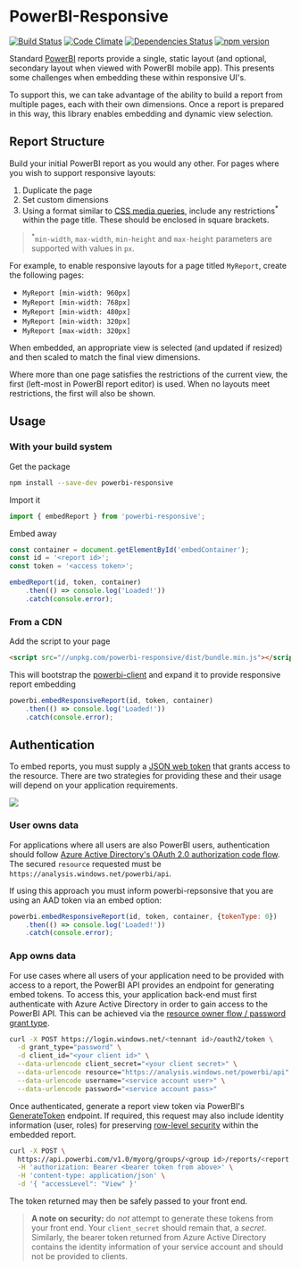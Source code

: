 # PowerBI-Responsive

[![Build Status](https://travis-ci.org/acaprojects/powerbi-responsive.svg?branch=master)](https://travis-ci.org/acaprojects/powerbi-responsive)
[![Code Climate](https://codeclimate.com/github/acaprojects/powerbi-responsive/badges/gpa.svg)](https://codeclimate.com/github/acaprojects/powerbi-responsive)
[![Dependencies Status](https://david-dm.org/acaprojects/powerbi-responsive/status.svg)](https://david-dm.org/acaprojects/powerbi-responsive)
[![npm version](https://badge.fury.io/js/powerbi-responsive.svg)](https://badge.fury.io/js/powerbi-responsive)

Standard [PowerBI](http://powerbi.com/) reports provide a single, static layout (and optional, secondary layout when viewed with PowerBI mobile app). This presents some challenges when embedding these within responsive UI's.

To support this, we can take advantage of the ability to build a report from multiple pages, each with their own dimensions. Once a report is prepared in this way, this library enables embedding and dynamic view selection.


## Report Structure

Build your initial PowerBI report as you would any other. For pages where you wish to support responsive layouts:
1. Duplicate the page
2. Set custom dimensions
3. Using a format similar to [CSS media queries](https://developer.mozilla.org/en-US/docs/Web/CSS/Media_Queries/Using_media_queries), include any restrictions<sup>*</sup> within the page title. These should be enclosed in square brackets.

> <sup>*</sup>`min-width`, `max-width`, `min-height` and `max-height` parameters are supported with values in `px`.

For example, to enable responsive layouts for a page titled `MyReport`, create the following pages:
*   `MyReport [min-width: 960px]`
*   `MyReport [min-width: 768px]`
*   `MyReport [min-width: 480px]`
*   `MyReport [min-width: 320px]`
*   `MyReport [max-width: 320px]`

When embedded, an appropriate view is selected (and updated if resized) and then scaled to match the final view dimensions.

Where more than one page satisfies the restrictions of the current view, the first (left-most in PowerBI report editor) is used. When no layouts meet restrictions, the first will also be shown.


## Usage

### With your build system

Get the package
```bash
npm install --save-dev powerbi-responsive
```

Import it
```typescript
import { embedReport } from 'powerbi-responsive';
```

Embed away
```typescript
const container = document.getElementById('embedContainer');
const id = '<report id>';
const token = '<access token>';

embedReport(id, token, container)
    .then(() => console.log('Loaded!'))
    .catch(console.error);
```


### From a CDN

Add the script to your page
```html
<script src="//unpkg.com/powerbi-responsive/dist/bundle.min.js"></script>
```

This will bootstrap the [powerbi-client](https://github.com/Microsoft/PowerBI-JavaScript) and expand it to provide responsive report embedding
```javascript
powerbi.embedResponsiveReport(id, token, container)
    .then(() => console.log('Loaded!'))
    .catch(console.error);
```


## Authentication

To embed reports, you must supply a [JSON web token](https://jwt.io/introduction/) that grants access to the resource. There are two strategies for providing these and their usage will depend on your application requirements.

![](https://dpspowerbi.blob.core.windows.net/powerbi-prod-media/powerbi.microsoft.com/en-us/documentation/articles/powerbi-developer-embedding/20170721095914/powerbi-embed-flow.png)


### User owns data

For applications where all users are also PowerBI users, authentication should follow [Azure Active Directory's OAuth 2.0 authorization code flow](https://docs.microsoft.com/en-au/azure/active-directory/develop/active-directory-protocols-oauth-code). The secured `resource` requested must be `https://analysis.windows.net/powerbi/api`.

If using this approach you must inform powerbi-repsonsive that you are using an AAD token via an embed option:
```javascript
powerbi.embedResponsiveReport(id, token, container, {tokenType: 0})
    .then(() => console.log('Loaded!'))
    .catch(console.error);
```


### App owns data

For use cases where all users of your application need to be provided with access to a report, the PowerBI API provides an endpoint for generating embed tokens. To access this, your application back-end must first authenticate with Azure Active Directory in order to gain access to the PowerBI API. This can be achieved via the [resource owner flow / password grant type](https://tools.ietf.org/html/rfc6749#section-4.3).
```bash
curl -X POST https://login.windows.net/<tennant id>/oauth2/token \
  -d grant_type="password" \
  -d client_id="<your client id>" \
  --data-urlencode client_secret="<your client secret>" \
  --data-urlencode resource="https://analysis.windows.net/powerbi/api" \
  --data-urlencode username="<service account user>" \
  --data-urlencode password="<service account pass>"
```

Once authenticated, generate a report view token via PowerBI's [GenerateToken](https://msdn.microsoft.com/en-us/library/mt784614.aspx) endpoint. If required, this request may also include identity information (user, roles) for preserving [row-level security](https://powerbi.microsoft.com/en-us/documentation/powerbi-developer-embedded-rls/) within the embedded report.
```bash
curl -X POST \
  https://api.powerbi.com/v1.0/myorg/groups/<group id>/reports/<report id>/GenerateToken \
  -H 'authorization: Bearer <bearer token from above>' \
  -H 'content-type: application/json' \
  -d '{ "accessLevel": "View" }'
```

The token returned may then be safely passed to your front end.

> **A note on security:** do *not* attempt to generate these tokens from your front end. Your `client_secret` should remain that, a *secret*. Similarly, the bearer token returned from Azure Active Directory contains the identity information of your service account and should not be provided to clients.
